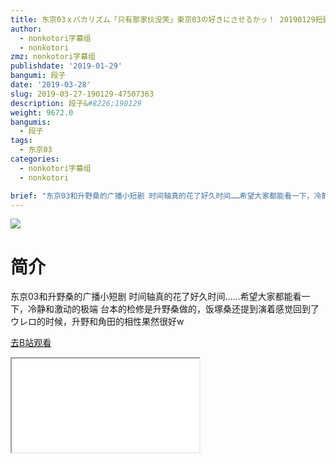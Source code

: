 ```yaml
---
title: 东京03ｘバカリズム「只有那家伙没笑」東京03の好きにさせるかッ！ 20190129短剧cut
author:
  - nonkotori字幕组
  - nonkotori
zmz: nonkotori字幕组
publishdate: '2019-01-29'
bangumi: 段子
date: '2019-03-28'
slug: 2019-03-27-190129-47507363
description: 段子&#8226;190129
weight: 9672.0
bangumis:
  - 段子
tags:
  - 东京03
categories:
  - nonkotori字幕组
  - nonkotori

brief: "东京03和升野桑的广播小短剧 时间轴真的花了好久时间……希望大家都能看一下，冷静和激动的极端 台本的检修是升野桑做的，饭塚桑还提到演着感觉回到了ウレロ的时候，升野和角田的相性果然很好w"
---
```

![](https://i.imgur.com/4jCqb6R.jpg)
# 简介  
东京03和升野桑的广播小短剧
时间轴真的花了好久时间……希望大家都能看一下，冷静和激动的极端
台本的检修是升野桑做的，饭塚桑还提到演着感觉回到了ウレロ的时候，升野和角田的相性果然很好w  

[去B站观看](https://www.bilibili.com/video/av47507363/)
<div class ="resp-container"><iframe class="testiframe" src="//player.bilibili.com/player.html?aid=47507363"", scrolling="no", allowfullscreen="true" > </iframe></div> 
